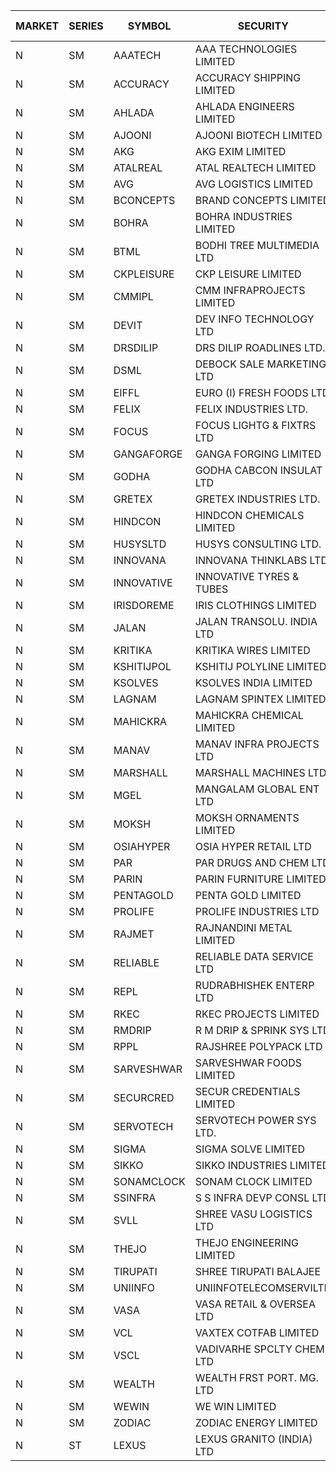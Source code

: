 


| MARKET | SERIES | SYMBOL | SECURITY | PREV CL PR | OPEN PRICE | HIGH PRICE | LOW PRICE | CLOSE PRICE | NET TRDVAL | NET TRDQTY | CORP IND | HI 52 WK | LO 52 WK |
| ----- | ----- | ----- | ----- | ----- | ----- | ----- | ----- | ----- | ----- | ----- | ----- | ----- | ----- |
| N | SM | AAATECH | AAA TECHNOLOGIES LIMITED | 42.55 | 42.50 | 42.95 | 42.40 | 42.45 | 511050.00 | 12000 |  | 48.00 | 42.25 |
| N | SM | ACCURACY | ACCURACY SHIPPING LIMITED | 28.40 | 29.80 | 29.80 | 29.80 | 29.80 | 47680.00 | 1600 |  | 42.60 | 12.35 |
| N | SM | AHLADA | AHLADA ENGINEERS LIMITED | 88.55 | 92.50 | 92.50 | 87.00 | 87.00 | 719650.00 | 8000 |  | 92.50 | 36.30 |
| N | SM | AJOONI | AJOONI BIOTECH LIMITED | 32.60 | 32.00 | 32.00 | 32.00 | 32.00 | 256000.00 | 8000 |  | 36.50 | 6.35 |
| N | SM | AKG | AKG EXIM LIMITED | 46.10 | 49.10 | 49.10 | 49.10 | 49.10 | 314240.00 | 6400 |  | 76.50 | 30.00 |
| N | SM | ATALREAL | ATAL REALTECH LIMITED | 41.45 | 38.70 | 38.70 | 38.70 | 38.70 | 61920.00 | 1600 |  | 51.00 | 38.70 |
| N | SM | AVG | AVG LOGISTICS LIMITED | 57.80 | 57.80 | 57.80 | 55.20 | 55.20 | 135600.00 | 2400 |  | 84.00 | 23.10 |
| N | SM | BCONCEPTS | BRAND CONCEPTS LIMITED | 14.55 | 15.00 | 15.25 | 15.00 | 15.25 | 90750.00 | 6000 |  | 28.45 | 13.70 |
| N | SM | BOHRA | BOHRA INDUSTRIES LIMITED | 1.10 | 1.05 | 1.15 | 1.05 | 1.15 | 13200.00 | 12000 |  | 2.50 | .35 |
| N | SM | BTML | BODHI TREE MULTIMEDIA LTD | 90.00 | 89.95 | 89.95 | 89.95 | 89.95 | 107940.00 | 1200 |  | 96.00 | 74.50 |
| N | SM | CKPLEISURE | CKP LEISURE LIMITED | 2.95 | 2.85 | 2.95 | 2.85 | 2.95 | 81000.00 | 28000 |  | 7.55 | 2.75 |
| N | SM | CMMIPL | CMM INFRAPROJECTS LIMITED | 2.90 | 2.90 | 2.90 | 2.90 | 2.90 | 139200.00 | 48000 |  | 9.25 | 2.25 |
| N | SM | DEVIT | DEV INFO TECHNOLOGY LTD | 137.05 | 139.45 | 139.45 | 139.45 | 139.45 | 209175.00 | 1500 |  | 139.45 | 57.00 |
| N | SM | DRSDILIP | DRS DILIP ROADLINES LTD. | 74.90 | 69.10 | 69.10 | 69.10 | 69.10 | 110560.00 | 1600 |  | 78.00 | 60.00 |
| N | SM | DSML | DEBOCK SALE MARKETING LTD | 18.45 | 17.55 | 18.65 | 17.55 | 18.65 | 217200.00 | 12000 |  | 21.95 | 3.50 |
| N | SM | EIFFL | EURO (I) FRESH FOODS LTD | 95.50 | 95.00 | 95.00 | 94.50 | 94.75 | 303200.00 | 3200 |  | 118.90 | 71.00 |
| N | SM | FELIX | FELIX INDUSTRIES LTD. | 35.10 | 36.70 | 36.70 | 36.70 | 36.70 | 146800.00 | 4000 |  | 40.30 | 10.80 |
| N | SM | FOCUS | FOCUS LIGHTG & FIXTRS LTD | 18.95 | 19.75 | 19.85 | 19.75 | 19.85 | 118800.00 | 6000 |  | 35.70 | 15.50 |
| N | SM | GANGAFORGE | GANGA FORGING LIMITED | 19.40 | 18.70 | 19.00 | 18.50 | 18.80 | 1012200.00 | 54000 |  | 21.00 | 8.70 |
| N | SM | GODHA | GODHA CABCON INSULAT LTD | 33.95 | 34.00 | 34.15 | 34.00 | 34.15 | 545200.00 | 16000 |  | 34.95 | 11.80 |
| N | SM | GRETEX | GRETEX INDUSTRIES LTD. | 6.70 | 7.00 | 7.00 | 7.00 | 7.00 | 1008000.00 | 144000 |  | 7.00 | 5.20 |
| N | SM | HINDCON | HINDCON CHEMICALS LIMITED | 25.25 | 25.95 | 25.95 | 25.55 | 25.80 | 309800.00 | 12000 |  | 27.00 | 8.05 |
| N | SM | HUSYSLTD | HUSYS CONSULTING LTD. | 102.60 | 105.00 | 105.00 | 98.00 | 102.65 | 616000.00 | 6000 |  | 131.85 | 20.50 |
| N | SM | INNOVANA | INNOVANA THINKLABS LTD. | 86.45 | 88.00 | 88.00 | 83.00 | 87.50 | 609250.00 | 7000 |  | 315.00 | 70.25 |
| N | SM | INNOVATIVE | INNOVATIVE TYRES & TUBES | 7.25 | 7.60 | 7.60 | 7.60 | 7.60 | 45600.00 | 6000 |  | 13.20 | 5.40 |
| N | SM | IRISDOREME | IRIS CLOTHINGS LIMITED | 41.00 | 42.50 | 44.50 | 42.50 | 44.50 | 730800.00 | 16800 |  | 192.00 | 28.50 |
| N | SM | JALAN | JALAN TRANSOLU. INDIA LTD | 3.10 | 3.10 | 3.10 | 3.10 | 3.10 | 46500.00 | 15000 |  | 6.65 | 2.85 |
| N | SM | KRITIKA | KRITIKA WIRES LIMITED | 37.10 | 36.50 | 36.50 | 36.50 | 36.50 | 584000.00 | 16000 |  | 37.50 | 32.00 |
| N | SM | KSHITIJPOL | KSHITIJ POLYLINE LIMITED | 25.10 | 25.00 | 25.30 | 24.90 | 25.10 | 702000.00 | 28000 |  | 34.35 | 19.20 |
| N | SM | KSOLVES | KSOLVES INDIA LIMITED | 422.00 | 423.00 | 423.00 | 423.00 | 423.00 | 253800.00 | 600 |  | 438.00 | 102.05 |
| N | SM | LAGNAM | LAGNAM SPINTEX LIMITED | 9.20 | 9.25 | 9.25 | 9.25 | 9.25 | 55500.00 | 6000 |  | 12.50 | 6.60 |
| N | SM | MAHICKRA | MAHICKRA CHEMICAL LIMITED | 78.55 | 80.90 | 81.05 | 80.90 | 81.05 | 364425.00 | 4500 |  | 93.50 | 70.00 |
| N | SM | MANAV | MANAV INFRA PROJECTS LTD | 4.80 | 4.80 | 4.80 | 4.80 | 4.80 | 38400.00 | 8000 |  | 5.50 | 4.25 |
| N | SM | MARSHALL | MARSHALL MACHINES LTD | 10.15 | 10.15 | 10.65 | 9.80 | 10.65 | 431850.00 | 42000 |  | 20.80 | 4.85 |
| N | SM | MGEL | MANGALAM GLOBAL ENT LTD | 41.50 | 41.50 | 41.50 | 41.50 | 41.50 | 124500.00 | 3000 |  | 65.10 | 38.00 |
| N | SM | MOKSH | MOKSH ORNAMENTS LIMITED | 26.00 | 25.00 | 27.00 | 25.00 | 25.10 | 306600.00 | 12000 |  | 36.25 | 21.00 |
| N | SM | OSIAHYPER | OSIA HYPER RETAIL LTD | 225.00 | 190.00 | 205.00 | 185.05 | 205.00 | 783200.00 | 4000 |  | 325.00 | 185.05 |
| N | SM | PAR | PAR DRUGS AND CHEM LTD | 67.75 | 66.10 | 66.10 | 66.10 | 66.10 | 132200.00 | 2000 |  | 74.80 | 26.20 |
| N | SM | PARIN | PARIN FURNITURE LIMITED | 70.00 | 70.00 | 70.00 | 70.00 | 70.00 | 140000.00 | 2000 |  | 75.00 | 40.85 |
| N | SM | PENTAGOLD | PENTA GOLD LIMITED | 36.35 | 38.15 | 38.15 | 38.15 | 38.15 | 114450.00 | 3000 |  | 39.10 | 15.40 |
| N | SM | PROLIFE | PROLIFE INDUSTRIES LTD | 50.65 | 52.95 | 53.15 | 52.95 | 53.15 | 477300.00 | 9000 |  | 55.00 | 27.35 |
| N | SM | RAJMET | RAJNANDINI METAL LIMITED | 29.80 | 30.00 | 30.00 | 29.95 | 29.95 | 479600.00 | 16000 |  | 41.30 | 23.85 |
| N | SM | RELIABLE | RELIABLE DATA SERVICE LTD | 24.50 | 24.50 | 25.00 | 24.50 | 24.85 | 952800.00 | 38400 |  | 36.40 | 19.95 |
| N | SM | REPL | RUDRABHISHEK ENTERP LTD | 96.00 | 99.35 | 99.35 | 93.05 | 93.05 | 577200.00 | 6000 |  | 109.35 | 24.50 |
| N | SM | RKEC | RKEC PROJECTS LIMITED | 36.00 | 36.05 | 36.05 | 35.60 | 36.00 | 250050.00 | 7000 |  | 65.00 | 26.20 |
| N | SM | RMDRIP | R M DRIP & SPRINK SYS LTD | 51.10 | 41.30 | 50.00 | 41.30 | 50.00 | 1547800.00 | 32000 |  | 63.00 | 14.65 |
| N | SM | RPPL | RAJSHREE POLYPACK LTD | 96.00 | 94.50 | 95.00 | 94.50 | 95.00 | 284000.00 | 3000 |  | 101.80 | 47.75 |
| N | SM | SARVESHWAR | SARVESHWAR FOODS LIMITED | 13.05 | 12.40 | 12.40 | 12.40 | 12.40 | 39680.00 | 3200 |  | 20.10 | 8.45 |
| N | SM | SECURCRED | SECUR CREDENTIALS LIMITED | 16.00 | 16.75 | 16.80 | 16.50 | 16.80 | 70260.00 | 4200 |  | 33.75 | 12.15 |
| N | SM | SERVOTECH | SERVOTECH POWER SYS LTD. | 20.90 | 21.00 | 21.80 | 21.00 | 21.80 | 171200.00 | 8000 | XO | 23.80 | 6.50 |
| N | SM | SIGMA | SIGMA SOLVE LIMITED | 45.00 | 53.90 | 53.90 | 45.05 | 45.05 | 2011050.00 | 39000 |  | 53.90 | 45.00 |
| N | SM | SIKKO | SIKKO INDUSTRIES LIMITED | 26.40 | 26.45 | 26.45 | 26.45 | 26.45 | 105800.00 | 4000 |  | 33.80 | 18.00 |
| N | SM | SONAMCLOCK | SONAM CLOCK LIMITED | 60.00 | 60.75 | 60.75 | 60.75 | 60.75 | 1458000.00 | 24000 |  | 63.25 | 30.80 |
| N | SM | SSINFRA | S S INFRA DEVP CONSL LTD | 7.40 | 7.40 | 7.40 | 7.05 | 7.05 | 64500.00 | 9000 |  | 14.45 | 5.65 |
| N | SM | SVLL | SHREE VASU LOGISTICS LTD | 85.90 | 86.00 | 88.20 | 86.00 | 88.10 | 437300.00 | 5000 |  | 106.00 | 70.00 |
| N | SM | THEJO | THEJO ENGINEERING LIMITED | 1220.00 | 1186.00 | 1186.00 | 1151.00 | 1175.00 | 701850.00 | 600 |  | 1468.50 | 350.55 |
| N | SM | TIRUPATI | SHREE TIRUPATI BALAJEE | 28.00 | 29.30 | 29.30 | 29.30 | 29.30 | 87900.00 | 3000 |  | 45.00 | 22.40 |
| N | SM | UNIINFO | UNIINFOTELECOMSERVILTD | 22.05 | 23.15 | 23.15 | 23.15 | 23.15 | 92600.00 | 4000 |  | 32.15 | 7.85 |
| N | SM | VASA | VASA RETAIL & OVERSEA LTD | 5.65 | 5.85 | 5.90 | 5.85 | 5.90 | 47000.00 | 8000 |  | 14.30 | 5.00 |
| N | SM | VCL | VAXTEX COTFAB LIMITED | 21.55 | 20.00 | 20.00 | 17.25 | 17.25 | 1584600.00 | 90000 |  | 27.35 | 15.20 |
| N | SM | VSCL | VADIVARHE SPCLTY CHEM LTD | 9.25 | 9.70 | 9.70 | 9.70 | 9.70 | 29100.00 | 3000 |  | 17.80 | 5.85 |
| N | SM | WEALTH | WEALTH FRST PORT. MG. LTD | 89.90 | 94.00 | 94.00 | 94.00 | 94.00 | 470000.00 | 5000 |  | 145.95 | 86.00 |
| N | SM | WEWIN | WE WIN LIMITED | 55.15 | 55.10 | 55.10 | 55.10 | 55.10 | 55100.00 | 1000 |  | 88.00 | 48.50 |
| N | SM | ZODIAC | ZODIAC ENERGY LIMITED | 13.90 | 13.30 | 13.30 | 13.30 | 13.30 | 106400.00 | 8000 |  | 23.75 | 11.25 |
| N | ST | LEXUS | LEXUS GRANITO (INDIA) LTD | 16.60 | 17.20 | 17.30 | 17.20 | 17.30 | 51800.00 | 3000 |  | 74.00 | 16.05 |



